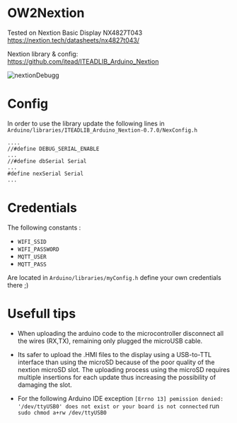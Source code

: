 # OW2Nextion
Tested on Nextion Basic Display NX4827T043 https://nextion.tech/datasheets/nx4827t043/

Nextion library & config: https://github.com/itead/ITEADLIB_Arduino_Nextion

![nextionDebugg](https://github.com/VicenteYago/OW2Nextion/blob/main/NextionIDE/captions/debuggnextion.PNG)

# Config

In order to use the library update the following lines in `Arduino/libraries/ITEADLIB_Arduino_Nextion-0.7.0/NexConfig.h`

```{c}
....
//#define DEBUG_SERIAL_ENABLE
...
//#define dbSerial Serial
...
#define nexSerial Serial
...
```
# Credentials

The following constants : 
- `WIFI_SSID`
- `WIFI_PASSWORD`
- `MQTT_USER`
- `MQTT_PASS`

Are located in `Arduino/libraries/myConfig.h` define your own credentials there ;)

# Usefull tips 
- When uploading the arduino code to the microcontroller disconnect all the wires (RX,TX), remaining only plugged the microUSB cable.
- Its safer to upload the .HMI files to the display using a USB-to-TTL interface than using the microSD because of the poor quality of the  nextion microSD slot. The uploading process using the microSD requires multiple insertions for each update thus increasing the possibility of damaging the slot. 

- For the following Arduino IDE exception `[Errno 13] pemission denied: '/dev/ttyUSB0' does not exist or your board is not connected` run `sudo chmod a+rw /dev/ttyUSB0`
